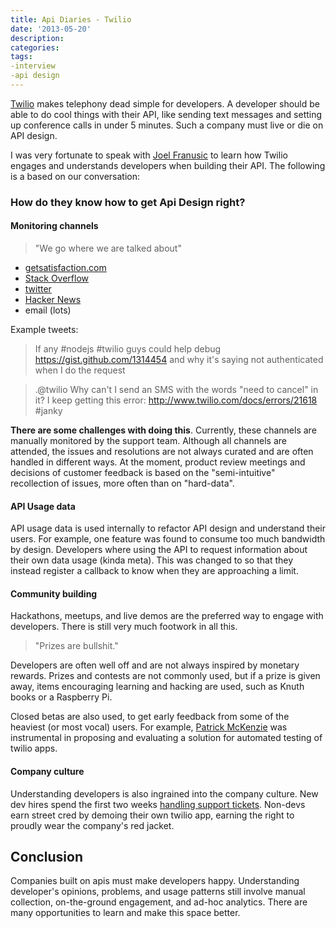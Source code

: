 ```yaml
---
title: Api Diaries - Twilio
date: '2013-05-20'
description:
categories:
tags: 
-interview
-api design
---
```


[Twilio](http://www.twilio.com/) makes telephony dead simple for developers.  A developer should be able to do cool things with their API, like sending text messages and setting up conference calls in under 5 minutes.  Such a company must live or die on API design.

I was very fortunate to speak with [Joel Franusic](https://twitter.com/jf) to learn how Twilio engages and understands developers when building their API. The following is a based on our conversation:

### How do they know how to get Api Design right?

#### Monitoring channels

> "We go where we are talked about"

- [getsatisfaction.com](http://forum.twilio.com/twilio)
- [Stack Overflow](http://stackoverflow.com/questions/tagged/twilio)
- [twitter](https://twitter.com/search/realtime?q=%23twilio)
- [Hacker News](https://www.hnsearch.com/search#request/all&q=twilio)
- email (lots)

Example tweets:

> If any #nodejs #twilio guys could help debug https://gist.github.com/1314454  and why it's saying not authenticated when I do the request

> .@twilio Why can't I send an SMS with the words "need to cancel" in it? I keep getting this error: http://www.twilio.com/docs/errors/21618 #janky

**There are some challenges with doing this**.  Currently, these channels are manually monitored by the support team.  Although all channels are attended, the issues and resolutions are not always curated and are often handled in different ways.  At the moment, product review meetings and decisions of customer feedback is based on the "semi-intuitive" recollection of issues, more often than on "hard-data".

#### API Usage data

API usage data is used internally to refactor API design and understand their users.  For example, one feature was found to consume too much bandwidth by design. Developers where using the API to request information about their own data usage (kinda meta).  This was changed to so that they instead register a callback to know when they are approaching a limit.

#### Community building

Hackathons, meetups, and live demos are the preferred way to engage with developers.  There is still very much footwork in all this.

> "Prizes are bullshit."

Developers are often well off and are not always inspired by monetary rewards.  Prizes and contests are not commonly used, but if a prize is given away, items encouraging learning and hacking are used, such as Knuth books or a Raspberry Pi.

Closed betas are also used, to get early feedback from some of the heaviest (or most vocal) users.  For example, [Patrick McKenzie](http://www.kalzumeus.com/2011/12/19/productizing-twilio-applications/) was instrumental in proposing and evaluating a solution for automated testing of twilio apps.

#### Company culture

Understanding developers is also ingrained into the company culture.
New dev hires spend the first two weeks [handling support tickets](http://www.zendesk.com/blog/new-employees-answer-support-tickets).  Non-devs earn street cred by demoing their own twilio app, earning the right to proudly wear the company's red jacket.


## Conclusion

Companies built on apis must make developers happy.  Understanding developer's opinions, problems, and usage patterns still involve manual collection, on-the-ground engagement, and ad-hoc analytics.  There are many opportunities to learn and make this space better.
